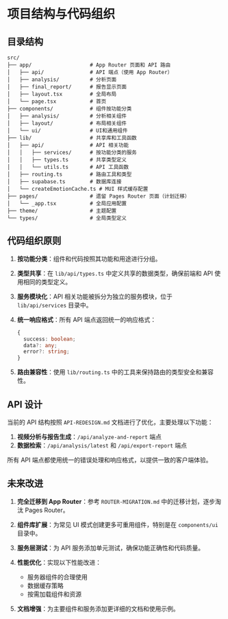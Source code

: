 # 项目结构与代码组织

## 目录结构

```
src/
├── app/                   # App Router 页面和 API 路由
│   ├── api/               # API 端点（使用 App Router）
│   ├── analysis/          # 分析页面
│   ├── final_report/      # 报告显示页面
│   ├── layout.tsx         # 全局布局
│   └── page.tsx           # 首页
├── components/            # 组件按功能分类
│   ├── analysis/          # 分析相关组件
│   ├── layout/            # 布局相关组件
│   └── ui/                # UI和通用组件
├── lib/                   # 共享库和工具函数
│   ├── api/               # API 相关功能
│   │   ├── services/      # 按功能分类的服务
│   │   ├── types.ts       # 共享类型定义
│   │   └── utils.ts       # API 工具函数
│   ├── routing.ts         # 路由工具和类型
│   ├── supabase.ts        # 数据库连接
│   └── createEmotionCache.ts # MUI 样式缓存配置
├── pages/                 # 遗留 Pages Router 页面（计划迁移）
│   └── _app.tsx           # 全局应用配置
├── theme/                 # 主题配置
└── types/                 # 全局类型定义
```

## 代码组织原则

1. **按功能分类**：组件和代码按照其功能和用途进行分组。

2. **类型共享**：在 `lib/api/types.ts` 中定义共享的数据类型，确保前端和 API 使用相同的类型定义。

3. **服务模块化**：API 相关功能被拆分为独立的服务模块，位于 `lib/api/services` 目录中。

4. **统一响应格式**：所有 API 端点返回统一的响应格式：
   ```typescript
   {
     success: boolean;
     data?: any;
     error?: string;
   }
   ```

5. **路由兼容性**：使用 `lib/routing.ts` 中的工具来保持路由的类型安全和兼容性。

## API 设计

当前的 API 结构按照 `API-REDESIGN.md` 文档进行了优化，主要处理以下功能：

1. **视频分析与报告生成**：`/api/analyze-and-report` 端点
2. **数据检索**：`/api/analysis/latest` 和 `/api/export-report` 端点

所有 API 端点都使用统一的错误处理和响应格式，以提供一致的客户端体验。

## 未来改进

1. **完全迁移到 App Router**：参考 `ROUTER-MIGRATION.md` 中的迁移计划，逐步淘汰 Pages Router。

2. **组件库扩展**：为常见 UI 模式创建更多可重用组件，特别是在 `components/ui` 目录中。

3. **服务层测试**：为 API 服务添加单元测试，确保功能正确性和代码质量。

4. **性能优化**：实现以下性能改进：
   - 服务器组件的合理使用
   - 数据缓存策略
   - 按需加载组件和资源

5. **文档增强**：为主要组件和服务添加更详细的文档和使用示例。
